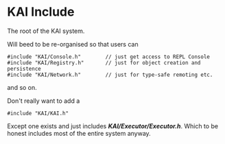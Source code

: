 # KAI Include

The root of the KAI system.

Will beed to be re-organised so that users can

	#include "KAI/Console.h"		// just get access to REPL Console
	#include "KAI/Registry.h"		// just for object creation and persistence
	#include "KAI/Network.h"		// just for type-safe remoting etc.

and so on.

Don't really want to add a

	#include "KAI/KAI.h"

Except one exists and just includes ***KAI/Executor/Executor.h***. Which to be honest includes most of the entire system anyway.



